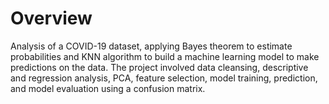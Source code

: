 # Overview

Analysis of a COVID-19 dataset, applying Bayes theorem to estimate probabilities and KNN algorithm to build a machine learning model to make predictions on the data. The project involved data cleansing, descriptive and regression analysis, PCA, feature selection, model training, prediction, and model evaluation using a confusion matrix.
